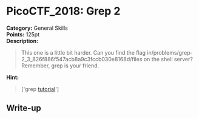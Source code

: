 <!-- This markdown file is writeup template. -->

# PicoCTF_2018:  Grep 2

**Category:** General Skills  
**Points:** 125pt  
**Description:**

> This one is a little bit harder. Can you find the flag in/problems/grep-2_3_826f886f547acb8a9c3fccb030e8168d/files on the shell server?Remember, grep is your friend.

**Hint:**

> ['grep <a href="https://ryanstutorials.net/linuxtutorial/grep.php">tutorial</a>']

## Write-up